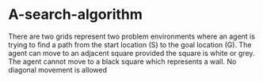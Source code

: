 # A-search-algorithm
There are two grids represent two problem environments where an agent is trying to find a path from the start location (S) to the goal location (G). The agent can move to an adjacent square provided the square is white or grey. The agent cannot move to a black square which represents a wall. No diagonal movement is allowed
